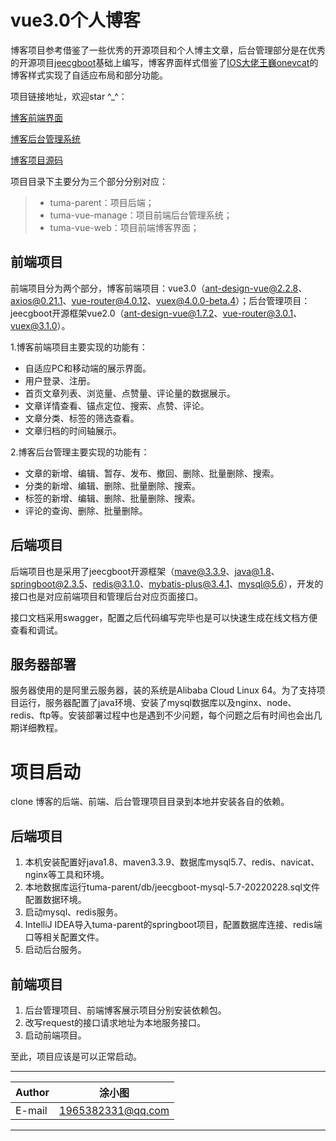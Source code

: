 # vue3.0个人博客

博客项目参考借鉴了一些优秀的开源项目和个人博主文章，后台管理部分是在优秀的开源项目[jeecgboot](http://doc.jeecg.com)基础上编写，博客界面样式借鉴了[IOS大佬王巍onevcat](https://onevcat.com)的博客样式实现了自适应布局和部分功能。

项目链接地址，欢迎star ^_^：

[博客前端界面](http://120.76.216.29/)

[博客后台管理系统](http://120.76.216.29/admin)

[博客项目源码](https://github.com/tujindong/tuma_blog)

项目目录下主要分为三个部分分别对应：

> - tuma-parent：项目后端；
> - tuma-vue-manage：项目前端后台管理系统；
> - tuma-vue-web：项目前端博客界面；

## 前端项目

前端项目分为两个部分，博客前端项目：vue3.0（ant-design-vue@2.2.8、axios@0.21.1、vue-router@4.0.12、vuex@4.0.0-beta.4）；后台管理项目：jeecgboot开源框架vue2.0（ant-design-vue@1.7.2、vue-router@3.0.1、vuex@3.1.0）。

1.博客前端项目主要实现的功能有：

- 自适应PC和移动端的展示界面。
- 用户登录、注册。
- 首页文章列表、浏览量、点赞量、评论量的数据展示。
- 文章详情查看、锚点定位、搜索、点赞、评论。
- 文章分类、标签的筛选查看。
- 文章归档的时间轴展示。

2.博客后台管理主要实现的功能有：

- 文章的新增、编辑、暂存、发布、撤回、删除、批量删除、搜索。
- 分类的新增、编辑、删除、批量删除、搜索。
- 标签的新增、编辑、删除、批量删除、搜索。
- 评论的查询、删除、批量删除。

## 后端项目

后端项目也是采用了jeecgboot开源框架（mave@3.3.9、java@1.8、 springboot@2.3.5、redis@3.1.0、mybatis-plus@3.4.1、mysql@5.6），开发的接口也是对应前端项目和管理后台对应页面接口。

接口文档采用swagger，配置之后代码编写完毕也是可以快速生成在线文档方便查看和调试。

## 服务器部署
服务器使用的是阿里云服务器，装的系统是Alibaba Cloud Linux 64。为了支持项目运行，服务器配置了java环境、安装了mysql数据库以及nginx、node、redis、ftp等。安装部署过程中也是遇到不少问题，每个问题之后有时间也会出几期详细教程。

# 项目启动
clone 博客的后端、前端、后台管理项目目录到本地并安装各自的依赖。

## 后端项目

1. 本机安装配置好java1.8、maven3.3.9、数据库mysql5.7、redis、navicat、nginx等工具和环境。
2. 本地数据库运行tuma-parent/db/jeecgboot-mysql-5.7-20220228.sql文件配置数据环境。
3. 启动mysql、redis服务。
4. IntelliJ IDEA导入tuma-parent的springboot项目，配置数据库连接、redis端口等相关配置文件。
5. 启动后台服务。
## 前端项目

1. 后台管理项目、前端博客展示项目分别安装依赖包。
2. 改写request的接口请求地址为本地服务接口。
3. 启动前端项目。

至此，项目应该是可以正常启动。


****
	
|Author|涂小图|
|---|---
|E-mail|1965382331@qq.com

****
